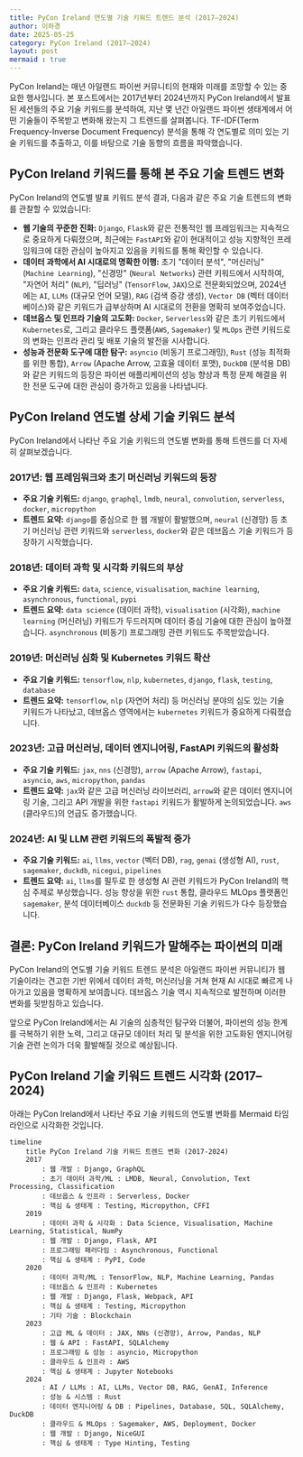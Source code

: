 ```yaml
---
title: PyCon Ireland 연도별 기술 키워드 트렌드 분석 (2017–2024)
author: 이하경
date: 2025-05-25
category: PyCon Ireland (2017–2024)
layout: post
mermaid : true
---
```


PyCon Ireland는 매년 아일랜드 파이썬 커뮤니티의 현재와 미래를 조망할 수 있는 중요한 행사입니다. 본 포스트에서는 2017년부터 2024년까지 PyCon Ireland에서 발표된 세션들의 주요 기술 키워드를 분석하여, 지난 몇 년간 아일랜드 파이썬 생태계에서 어떤 기술들이 주목받고 변화해 왔는지 그 트렌드를 살펴봅니다. TF-IDF(Term Frequency-Inverse Document Frequency) 분석을 통해 각 연도별로 의미 있는 기술 키워드를 추출하고, 이를 바탕으로 기술 동향의 흐름을 파악했습니다.

## PyCon Ireland 키워드를 통해 본 주요 기술 트렌드 변화

PyCon Ireland의 연도별 발표 키워드 분석 결과, 다음과 같은 주요 기술 트렌드의 변화를 관찰할 수 있었습니다:

*   **웹 기술의 꾸준한 진화:** `Django`, `Flask`와 같은 전통적인 웹 프레임워크는 지속적으로 중요하게 다뤄졌으며, 최근에는 `FastAPI`와 같이 현대적이고 성능 지향적인 프레임워크에 대한 관심이 높아지고 있음을 키워드를 통해 확인할 수 있습니다.
*   **데이터 과학에서 AI 시대로의 명확한 이행:** 초기 "데이터 분석", "머신러닝" (`Machine Learning`), "신경망" (`Neural Networks`) 관련 키워드에서 시작하여, "자연어 처리" (`NLP`), "딥러닝" (`TensorFlow`, `JAX`)으로 전문화되었으며, 2024년에는 `AI`, `LLMs` (대규모 언어 모델), `RAG` (검색 증강 생성), `Vector DB` (벡터 데이터베이스)와 같은 키워드가 급부상하며 AI 시대로의 전환을 명확히 보여주었습니다.
*   **데브옵스 및 인프라 기술의 고도화:** `Docker`, `Serverless`와 같은 초기 키워드에서 `Kubernetes`로, 그리고 클라우드 플랫폼(`AWS`, `Sagemaker`) 및 `MLOps` 관련 키워드로의 변화는 인프라 관리 및 배포 기술의 발전을 시사합니다.
*   **성능과 전문화 도구에 대한 탐구:** `asyncio` (비동기 프로그래밍), `Rust` (성능 최적화를 위한 통합), `Arrow` (Apache Arrow, 고효율 데이터 포맷), `DuckDB` (분석용 DB)와 같은 키워드의 등장은 파이썬 애플리케이션의 성능 향상과 특정 문제 해결을 위한 전문 도구에 대한 관심이 증가하고 있음을 나타냅니다.

## PyCon Ireland 연도별 상세 기술 키워드 분석

PyCon Ireland에서 나타난 주요 기술 키워드의 연도별 변화를 통해 트렌드를 더 자세히 살펴보겠습니다.

### 2017년: 웹 프레임워크와 초기 머신러닝 키워드의 등장

*   **주요 기술 키워드:** `django`, `graphql`, `lmdb`, `neural`, `convolution`, `serverless`, `docker`, `micropython`
*   **트렌드 요약:** `django`를 중심으로 한 웹 개발이 활발했으며, `neural` (신경망) 등 초기 머신러닝 관련 키워드와 `serverless`, `docker`와 같은 데브옵스 기술 키워드가 등장하기 시작했습니다.

### 2018년: 데이터 과학 및 시각화 키워드의 부상

*   **주요 기술 키워드:** `data`, `science`, `visualisation`, `machine learning`, `asynchronous`, `functional`, `pypi`
*   **트렌드 요약:** `data science` (데이터 과학), `visualisation` (시각화), `machine learning` (머신러닝) 키워드가 두드러지며 데이터 중심 기술에 대한 관심이 높아졌습니다. `asynchronous` (비동기) 프로그래밍 관련 키워드도 주목받았습니다.

### 2019년: 머신러닝 심화 및 Kubernetes 키워드 확산

*   **주요 기술 키워드:** `tensorflow`, `nlp`, `kubernetes`, `django`, `flask`, `testing`, `database`
*   **트렌드 요약:** `tensorflow`, `nlp` (자연어 처리) 등 머신러닝 분야의 심도 있는 기술 키워드가 나타났고, 데브옵스 영역에서는 `kubernetes` 키워드가 중요하게 다뤄졌습니다.

### 2023년: 고급 머신러닝, 데이터 엔지니어링, FastAPI 키워드의 활성화

*   **주요 기술 키워드:** `jax`, `nns` (신경망), `arrow` (Apache Arrow), `fastapi`, `asyncio`, `aws`, `micropython`, `pandas`
*   **트렌드 요약:** `jax`와 같은 고급 머신러닝 라이브러리, `arrow`와 같은 데이터 엔지니어링 기술, 그리고 API 개발을 위한 `fastapi` 키워드가 활발하게 논의되었습니다. `aws` (클라우드)의 언급도 증가했습니다.

### 2024년: AI 및 LLM 관련 키워드의 폭발적 증가

*   **주요 기술 키워드:** `ai`, `llms`, `vector` (벡터 DB), `rag`, `genai` (생성형 AI), `rust`, `sagemaker`, `duckdb`, `nicegui`, `pipelines`
*   **트렌드 요약:** `ai`, `llms`를 필두로 한 생성형 AI 관련 키워드가 PyCon Ireland의 핵심 주제로 부상했습니다. 성능 향상을 위한 `rust` 통합, 클라우드 MLOps 플랫폼인 `sagemaker`, 분석 데이터베이스 `duckdb` 등 전문화된 기술 키워드가 다수 등장했습니다.

## 결론: PyCon Ireland 키워드가 말해주는 파이썬의 미래

PyCon Ireland의 연도별 기술 키워드 트렌드 분석은 아일랜드 파이썬 커뮤니티가 웹 기술이라는 견고한 기반 위에서 데이터 과학, 머신러닝을 거쳐 현재 AI 시대로 빠르게 나아가고 있음을 명확하게 보여줍니다. 데브옵스 기술 역시 지속적으로 발전하며 이러한 변화를 뒷받침하고 있습니다.

앞으로 PyCon Ireland에서는 AI 기술의 심층적인 탐구와 더불어, 파이썬의 성능 한계를 극복하기 위한 노력, 그리고 대규모 데이터 처리 및 분석을 위한 고도화된 엔지니어링 기술 관련 논의가 더욱 활발해질 것으로 예상됩니다.


## PyCon Ireland 기술 키워드 트렌드 시각화 (2017–2024)

아래는 PyCon Ireland에서 나타난 주요 기술 키워드의 연도별 변화를 Mermaid 타임라인으로 시각화한 것입니다.

```mermaid
timeline
    title PyCon Ireland 기술 키워드 트렌드 변화 (2017-2024)
    2017
        : 웹 개발 : Django, GraphQL
        : 초기 데이터 과학/ML : LMDB, Neural, Convolution, Text Processing, Classification
        : 데브옵스 & 인프라 : Serverless, Docker
        : 핵심 & 생태계 : Testing, Micropython, CFFI
    2019
        : 데이터 과학 & 시각화 : Data Science, Visualisation, Machine Learning, Statistical, NumPy
        : 웹 개발 : Django, Flask, API
        : 프로그래밍 패러다임 : Asynchronous, Functional
        : 핵심 & 생태계 : PyPI, Code
    2020
        : 데이터 과학/ML : TensorFlow, NLP, Machine Learning, Pandas
        : 데브옵스 & 인프라 : Kubernetes
        : 웹 개발 : Django, Flask, Webpack, API
        : 핵심 & 생태계 : Testing, Micropython
        : 기타 기술 : Blockchain
    2023
        : 고급 ML & 데이터 : JAX, NNs (신경망), Arrow, Pandas, NLP
        : 웹 & API : FastAPI, SQLAlchemy
        : 프로그래밍 & 성능 : asyncio, Micropython
        : 클라우드 & 인프라 : AWS
        : 핵심 & 생태계 : Jupyter Notebooks
    2024
        : AI / LLMs : AI, LLMs, Vector DB, RAG, GenAI, Inference
        : 성능 & 시스템 : Rust
        : 데이터 엔지니어링 & DB : Pipelines, Database, SQL, SQLAlchemy, DuckDB
        : 클라우드 & MLOps : Sagemaker, AWS, Deployment, Docker
        : 웹 개발 : Django, NiceGUI
        : 핵심 & 생태계 : Type Hinting, Testing
